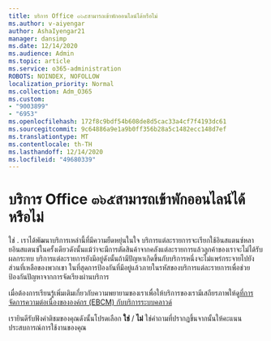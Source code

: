 ```yaml
---
title: บริการ Office ๓๖๕สามารถเข้าพักออนไลน์ได้หรือไม่
ms.author: v-aiyengar
author: AshaIyengar21
manager: dansimp
ms.date: 12/14/2020
ms.audience: Admin
ms.topic: article
ms.service: o365-administration
ROBOTS: NOINDEX, NOFOLLOW
localization_priority: Normal
ms.collection: Adm_O365
ms.custom:
- "9003899"
- "6953"
ms.openlocfilehash: 172f8c9bdf54b608de8d5cac33a4cf7f4193dc61
ms.sourcegitcommit: 9c64886a9e1a9b0ff356b28a5c1482ecc148d7ef
ms.translationtype: MT
ms.contentlocale: th-TH
ms.lasthandoff: 12/14/2020
ms.locfileid: "49680339"
---
```

# <a name="will-office-365-services-stay-online"></a>บริการ Office ๓๖๕สามารถเข้าพักออนไลน์ได้หรือไม่

ใช่ . เราได้พัฒนาบริการเหล่านี้ที่มีความยืดหยุ่นในใจ บริการแต่ละรายการจะเรียกใช้อินสแตนซ์หลายอินสแตนซ์ในครั้งเดียวดังนั้นแม้ว่าจะมีการตัดสินค้าจากคลังแต่ละรายการแล้วลูกค้าของเราจะไม่ได้รับผลกระทบ บริการแต่ละรายการยังมีอยู่ดังนั้นถ้ามีปัญหาเกิดขึ้นกับบริการหนึ่งจะไม่แพร่กระจายไปยังส่วนที่เหลือของพวกเขา ในที่สุดการป้องกันที่มีอยู่แล้วภายในรหัสของบริการแต่ละรายการเพื่อช่วยป้องกันปัญหาจากการจัดเรียงผ่านบริการ

เมื่อต้องการเรียนรู้เพิ่มเติมเกี่ยวกับความพยายามของเราเพื่อให้บริการของเรามีเสถียรภาพให้ดู[ที่การจัดการความต่อเนื่องขององค์กร (EBCM) กับบริการระบบคลาวด์](https://go.microsoft.com/fwlink/?linkid=2124377)

เรายินดีรับฟังคำติชมของคุณดังนั้นโปรดเลือก **ใช่** / **ไม่** ใช่คำถามที่ปรากฏขึ้นจากนั้นให้คะแนนประสบการณ์การใช้งานของคุณ